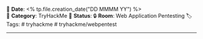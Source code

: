 📅 **Date**: <% tp.file.creation_date("DD MMMM YY") %>  
📂 **Category**: TryHackMe 
📝 **Status**:
🔒 **Room**: Web Application Pentesting
🏷️ Tags: # tryhackme # tryhackme/webpentest

---
